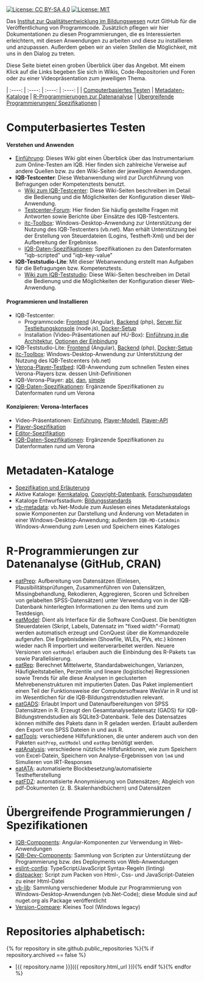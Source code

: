 [![License: CC BY-SA 4.0](https://img.shields.io/badge/License-CC%20BY--SA%204.0-lightgrey.svg)](https://creativecommons.org/licenses/by-sa/4.0/) [![License: MIT](https://img.shields.io/badge/License-MIT-yellow.svg?style=flat-square)](https://opensource.org/licenses/MIT)

Das [Institut zur Qualitätsentwicklung im Bildungswesen](https://www.iqb.hu-berlin.de) nutzt GitHub für die Veröffentlichung von Programmcode. Zusätzlich pflegen wir hier Dokumentationen zu diesen Programmierungen, die es Interessierten erleichtern, mit diesen Anwendungen zu arbeiten und diese zu installieren und anzupassen. Außerdem geben wir an vielen Stellen die Möglichkeit, mit uns in den Dialog zu treten. 

Diese Seite bietet einen groben Überblick über das Angebot. Mit einem Klick auf die Links begeben Sie sich in Wikis, Code-Repositorien und Foren oder zu einer Videopräsentation zum jeweiligen Thema.


| :----: | :----: | :----: | :----: |
| [Computerbasiertes Testen](#cba) | [Metadaten-Kataloge](#metadata) | [R-Programmierungen zur Datenanalyse](#rcode) | [Übergreifende Programmierungen/ Spezifikationen](#components) | 

# <a name="cba"></a>Computerbasiertes Testen
#### Verstehen und Anwenden
* [Einführung](https://github.com/iqb-berlin/iqb-berlin.github.io/wiki): Dieses Wiki gibt einen Überblick über das Instrumentarium zum Online-Testen am IQB. Hier finden sich zahlreiche Verweise auf andere Quellen bzw. zu den Wiki-Seiten der jeweiligen Anwendungen.
* **IQB-Testcenter**: Diese Webanwendung wird zur Durchführung von Befragungen oder Kompetenztests benutzt.
  * [Wiki zum IQB-Testcenter](https://github.com/iqb-berlin/testcenter-frontend/wiki): 
Diese Wiki-Seiten beschreiben im Detail die Bedienung und die Möglichkeiten der Konfiguration dieser Web-Anwendung.
  * [Testcenter-Forum](https://github.com/iqb-berlin/testcenter-frontend/discussions): Hier finden Sie häufig gestellte Fragen mit Antworten sowie Berichte über Einsätze des IQB-Testcenters.
  * [itc-Toolbox](https://github.com/iqb-berlin/itc-toolbox/blob/master/README.md): Windows-Desktop-Anwendung zur Unterstützung der Nutzung des IQB-Testcenters (vb.net). Man erhält Unterstützung bei der Erstellung von Steuerdateien (Logins, Testheft-Xml) und bei der Aufbereitung der Ergebnisse.
  * [IQB-Daten-Spezifikationen](https://github.com/iqb-berlin/verona-data-specifications/blob/main/README.md): Spezifikationen zu den Datenformaten "iqb-scripted" und "iqb-key-value" 
* **IQB-Teststudio-Lite**: Mit dieser Webanwendung erstellt man Aufgaben für die Befragungen bzw. Kompetenztests.
  * [Wiki zum IQB-Teststudio](https://github.com/iqb-berlin/teststudio-lite-frontend/wiki): 
Diese Wiki-Seiten beschreiben im Detail die Bedienung und die Möglichkeiten der Konfiguration dieser Web-Anwendung.

#### Programmieren und Installieren
* IQB-Testcenter:
  * Programmcode: [Frontend](https://github.com/iqb-berlin/testcenter-frontend) (Angular), [Backend](https://github.com/iqb-berlin/testcenter-backend) (php), [Server für Testleitungskonsole](https://github.com/iqb-berlin/testcenter-broadcasting-service) (node.js), [Docker-Setup](https://github.com/iqb-berlin/testcenter-setup)
  * Installation (Video-Präsentationen auf HU-Box): [Einführung in die Architektur](https://box.hu-berlin.de/f/a8f7aea9c751493c8d35/), [Optionen der Einbindung](https://box.hu-berlin.de/f/d23af87168fa4e9f9bb0/)  
* IQB-Teststudio-Lite: [Frontend](https://github.com/iqb-berlin/teststudio-lite-frontend) (Angular), [Backend](https://github.com/iqb-berlin/teststudio-lite-backend) (php), [Docker-Setup](https://github.com/iqb-berlin/teststudio-lite-setup)
* [itc-Toolbox](https://github.com/iqb-berlin/itc-toolbox): Windows-Desktop-Anwendung zur Unterstützung der Nutzung des IQB-Testcenters (vb.net)
* [Verona-Player-Testbed](https://github.com/iqb-berlin/verona-player-testbed): IQB-Anwendung zum schnellen Testen eines Verona-Players bzw. dessen Unit-Definitionen
* IQB-Verona-Player: [abi](https://github.com/iqb-berlin/verona-player-abi), [dan](https://github.com/iqb-berlin/verona-player-dan), [simple](https://github.com/iqb-berlin/verona-player-simple)
* [IQB-Daten-Spezifikationen](https://github.com/iqb-berlin/verona-data-specifications): Ergänzende Spezifikationen zu Datenformaten rund um Verona 

#### Konzipieren: Verona-Interfaces
* Video-Präsentationen: [Einführung](https://box.hu-berlin.de/f/a6de8bd03626451a93d0/), [Player-Modell](https://box.hu-berlin.de/f/8f4b50975e9645af803b/), [Player-API](https://box.hu-berlin.de/f/6c71fcdb9d7944d69dec/)
* [Player-Spezifikation](https://github.com/verona-interfaces/player)
* [Editor-Spezifikation](https://github.com/verona-interfaces/editor)
* [IQB-Daten-Spezifikationen](https://github.com/iqb-berlin/verona-data-specifications): Ergänzende Spezifikationen zu Datenformaten rund um Verona 
 
# <a name="metadata"></a>Metadaten-Kataloge
* [Spezifikation und Erläuterung](https://github.com/iqb-berlin/mdc-schemadefinition)
* Aktive Kataloge: [Kernkatalog](https://github.com/iqb-berlin/mdc-core), [Copyright-Datenbank](https://github.com/iqb-berlin/mdc-copyright), [Forschungsdaten](https://github.com/iqb-berlin/mdc-researchdata)
* Kataloge Entwurfsstadium: [Bildungsstandards](https://github.com/iqb-berlin/mdc-educational-standards)
* [vb-metadata](https://github.com/iqb-berlin/vb-metadata): vb.Net-Module zum Auslesen eines Metadatenkatalogs sowie Komponenten zur Darstellung und Änderung von Metadaten in einer Windows-Desktop-Anwendung; außerdem `IQB-MD-CatAdmin` Windows-Anwendung zum Lesen und Speichern eines Kataloges

# <a name="rcode"></a> R-Programmierungen zur Datenanalyse (GitHub, CRAN) 
* [eatPrep](https://github.com/sachseka/eatPrep): Aufbereitung von Datensätzen (Einlesen, Plausibilitätsprüfungen, Zusammenführen von Datensätzen, Missingbehandlung, Rekodieren, Aggregieren, Scoren und Schreiben von gelabelten SPSS-Datensätzen) unter Verwendung von in der IQB-Datenbank hinterlegten Informationen zu den Items und zum Testdesign.
* [eatModel](https://github.com/weirichs/eatModel): Dient als Interface für die Software ConQuest. Die benötigten Steuerdateien (Skript, Labels, Datensatz im "fixed width"-Format) werden automatisch erzeugt und ConQuest über die Kommandozeile aufgerufen. Die Ergebnisdateien (Showfile, WLEs, PVs, etc.) können wieder nach R importiert und weiterverarbeitet werden. Neuere Versionen von `eatModel` erlauben auch die Einbindung des R-Pakets `tam` sowie Parallelisierung.
* [eatRep](https://cran.r-project.org/web/packages/eatRep/index.html): Berechnet Mittelwerte, Standardabweichungen, Varianzen, Häufigkeitstabellen, Perzentile und lineare (logistische) Regressionen sowie Trends für alle diese Analysen in geclusterten Mehrebenenstrukturen mit imputierten Daten. Das Paket implementiert einen Teil der Funktionsweise der Computersoftware WesVar in R und ist im Wesentlichen für die IQB-Bildungstrendstudien relevant.
* [eatGADS](https://cran.r-project.org/web/packages/eatGADS/index.html): Erlaubt Import und Datenaufbereitungen von SPSS Datensätzen in R. Erzeugt den Gesamtanalysedatensatz (GADS) für IQB-Bildungstrendstudien als SQLite3-Datenbank. Teile des Datensatzes können mithilfe des Pakets dann in R geladen werden. Erlaubt außerdem den Export von SPSS Dateien in und aus R.
* [eatTools](https://cran.r-project.org/web/packages/eatTools/index.html): verschiedene Hilfsfunktionen, die unter anderem auch von den Paketen `eatPrep`, `eatModel` und `eatRep` benötigt werden.
* [eatAnalysis](https://github.com/beckerbenj/eatAnalysis): verschiedene nützliche Hilfsfunktionen, wie zum Speichern von Excel-Datein, Speichern von Analyse-Ergebnissen von `lm4` und Simulieren von IRT-Responses
* [eatATA](https://cran.r-project.org/web/packages/eatATA/index.html): automatisierte Blockbesetzung/automatisierte Testhefterstellung
* [eatFDZ](https://github.com/beckerbenj/eatFDZ): automatisierte Anonymisierung von Datensätzen; Abgleich von pdf-Dokumenten (z. B. Skalenhandbüchern) und Datensätzen

# <a name="components"></a>Übergreifende Programmierungen / Spezifikationen
* [IQB-Components](https://github.com/iqb-berlin/iqb-components): Angular-Komponenten zur Verwendung in Web-Anwendungen
* [IQB-Dev-Components](https://github.com/iqb-berlin/iqb-dev-components): Sammlung von Scripten zur Unterstützung der Programmierung bzw. des Deployments von Web-Anwendungen
* [eslint-config](https://github.com/iqb-berlin/eslint-config): TypeScript/JavaScript Syntax-Regeln (linting)
* [distpacker](https://github.com/iqb-berlin/distpacker): Script zum Packen von Html-, Css- und JavaScript-Dateien zu einer Html-Datei
* [vb-lib](https://github.com/iqb-berlin/vb-lib): Sammlung verschiedener Module zur Programmierung von Windows-Desktop-Anwendungen (vb.Net-Code); diese Module sind auf nuget.org als Package veröffentlicht
* [Version-Compare](https://github.com/iqb-berlin/version-compare): Kleines Tool (Windows legacy)  

# Repositories alphabetisch:
{% for repository in site.github.public_repositories %}{% if repository.archived == false %}
* [{{ repository.name }}]({{ repository.html_url }}){% endif %}{% endfor %}
